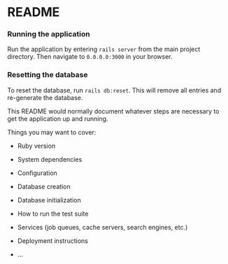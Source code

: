 # README

### Running the application

Run the application by entering `rails server` from the main project directory. Then navigate to `0.0.0.0:3000` in your browser.

### Resetting the database

To reset the database, run `rails db:reset`. This will remove all entries and re-generate the database.




This README would normally document whatever steps are necessary to get the
application up and running.

Things you may want to cover:

* Ruby version

* System dependencies

* Configuration

* Database creation

* Database initialization

* How to run the test suite

* Services (job queues, cache servers, search engines, etc.)

* Deployment instructions

* ...
